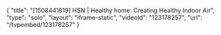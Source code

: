 {
    "title": "[1508441819] HSN | Healthy home: Creating Healthy Indoor Air",
    "type": "solo",
    "layout": "iframe-static",
    "videoId": "123178257",
    "url": "\/tvpembed\/123178257"
}